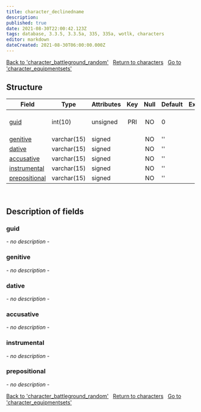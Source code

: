 ```yaml
---
title: character_declinedname
description: 
published: true
date: 2021-08-30T22:00:42.123Z
tags: database, 3.3.5, 3.3.5a, 335, 335a, wotlk, characters
editor: markdown
dateCreated: 2021-08-30T06:00:00.000Z
---
```


<a href="https://dev.trinitycore.info/en/database/335/characters/character_battleground_random" class="mt-5 v-btn v-btn--depressed v-btn--flat v-btn--outlined theme--light v-size--default darkblue--text text--lighten-3"><span class="v-btn__content"><i aria-hidden="true" class="v-icon notranslate v-icon--left mdi mdi-arrow-left theme--light"></i><span>Back to 'character_battleground_random'</span></span></a>&nbsp;&nbsp;&nbsp;<a href="https://dev.trinitycore.info/en/database/335/characters/home" class="mt-5 v-btn v-btn--depressed v-btn--flat v-btn--outlined theme--light v-size--default darkblue--text text--lighten-3"><span class="v-btn__content"><i aria-hidden="true" class="v-icon notranslate v-icon--left mdi mdi-home-outline theme--light"></i><span>Return to characters</span></span></a>&nbsp;&nbsp;&nbsp;<a href="https://dev.trinitycore.info/en/database/335/characters/character_equipmentsets" class="mt-5 v-btn v-btn--depressed v-btn--flat v-btn--outlined theme--light v-size--default darkblue--text text--lighten-3"><span class="v-btn__content"><span>Go to 'character_equipmentsets'</span><i aria-hidden="true" class="v-icon notranslate v-icon--right mdi mdi-arrow-right theme--light"></i></span></a>

## Structure

| Field | Type | Attributes | Key | Null | Default | Extra | Comment |
| --- | --- | --- | :---: | :---: | --- | --- | --- |
| [guid](#guid) | int(10) | unsigned | PRI | NO | 0 |  | Global Unique Identifier |
| [genitive](#genitive) | varchar(15) | signed |  | NO | '' |  |  |
| [dative](#dative) | varchar(15) | signed |  | NO | '' |  |  |
| [accusative](#accusative) | varchar(15) | signed |  | NO | '' |  |  |
| [instrumental](#instrumental) | varchar(15) | signed |  | NO | '' |  |  |
| [prepositional](#prepositional) | varchar(15) | signed |  | NO | '' |  |  |
&nbsp;
## Description of fields

### guid
*- no description -*
&nbsp;

### genitive
*- no description -*
&nbsp;

### dative
*- no description -*
&nbsp;

### accusative
*- no description -*
&nbsp;

### instrumental
*- no description -*
&nbsp;

### prepositional
*- no description -*
&nbsp;

<a href="https://dev.trinitycore.info/en/database/335/characters/character_battleground_random" class="mt-5 v-btn v-btn--depressed v-btn--flat v-btn--outlined theme--light v-size--default darkblue--text text--lighten-3"><span class="v-btn__content"><i aria-hidden="true" class="v-icon notranslate v-icon--left mdi mdi-arrow-left theme--light"></i><span>Back to 'character_battleground_random'</span></span></a>&nbsp;&nbsp;&nbsp;<a href="https://dev.trinitycore.info/en/database/335/characters/home" class="mt-5 v-btn v-btn--depressed v-btn--flat v-btn--outlined theme--light v-size--default darkblue--text text--lighten-3"><span class="v-btn__content"><i aria-hidden="true" class="v-icon notranslate v-icon--left mdi mdi-home-outline theme--light"></i><span>Return to characters</span></span></a>&nbsp;&nbsp;&nbsp;<a href="https://dev.trinitycore.info/en/database/335/characters/character_equipmentsets" class="mt-5 v-btn v-btn--depressed v-btn--flat v-btn--outlined theme--light v-size--default darkblue--text text--lighten-3"><span class="v-btn__content"><span>Go to 'character_equipmentsets'</span><i aria-hidden="true" class="v-icon notranslate v-icon--right mdi mdi-arrow-right theme--light"></i></span></a>


